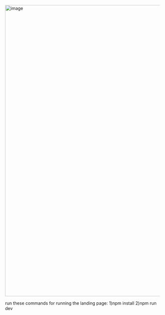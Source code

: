 <img width="948" alt="image" src="https://github.com/Harry101969/LandingPageTask-1/assets/123268915/7198eb5f-431a-4855-b727-64e7aee98d00">

run these commands for running the landing page: 1)npm install 2)npm run dev
